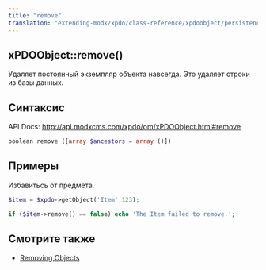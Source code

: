 ```yaml
---
title: "remove"
translation: "extending-modx/xpdo/class-reference/xpdoobject/persistence-methods/remove"
---
```


## xPDOObject::remove()

Удаляет постоянный экземпляр объекта навсегда. Это удаляет строки из базы данных.

## Синтаксис

API Docs: <http://api.modxcms.com/xpdo/om/xPDOObject.html#remove>

```php
boolean remove ([array $ancestors = array ()])
```

## Примеры

Избавитьсь от предмета.

```php
$item = $xpdo->getObject('Item',123);

if ($item->remove() == false) echo 'The Item failed to remove.';
```

## Смотрите также

-   [Removing Objects](extending-modx/xpdo/removing-objects)
